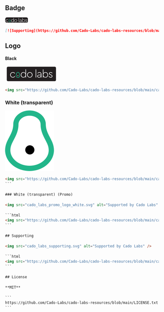 ## Badge

<img src="cado_labs_badge.png" alt="Supported by Cado Labs" />

```markdown
[![Supporting](https://github.com/Cado-Labs/cado-labs-resources/blob/main/cado_labs_badge.png)](https://github.com/Cado-Labs/)
```

## Logo

#### Black

<img src="cado_labs_logo.png" alt="Supported by Cado Labs" />

```html
<img src="https://github.com/Cado-Labs/cado-labs-resources/blob/main/cado_labs_logo.png" alt="Supported by Cado Labs" />
```

### White (transparent)

<img src="cado_labs_logo_white.svg" alt="Supported by Cado Labs" />

````html
<img src="https://github.com/Cado-Labs/cado-labs-resources/blob/main/cado_labs_logo_white.png" alt="Supported by Cado Labs" />
```

### White (transparent) (Promo)

<img src="cado_labs_promo_logo_white.svg" alt="Supported by Cado Labs" />

```html
<img src="https://github.com/Cado-Labs/cado-labs-resources/blob/main/cado_labs_promo_logo_white.png" alt="Supported by Cado Labs" />
```

## Supporting

<img src="cado_labs_supporting.svg" alt="Supported by Cado Labs" />

```html
<img src="https://github.com/Cado-Labs/cado-labs-resources/blob/main/cado_labs_supporting.svg" alt="Supported by Cado Labs" />
```

## License

**MIT**

```
https://github.com/Cado-Labs/cado-labs-resources/blob/main/LICENSE.txt
```
